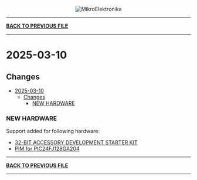 <p align="center">
  <img src="http://www.mikroe.com/img/designs/beta/logo_small.png?raw=true" alt="MikroElektronika"/>
</p>

---

**[BACK TO PREVIOUS FILE](../changelog.md)**

---

# 2025-03-10

## Changes

- [2025-03-10](#2025-03-10)
  - [Changes](#changes)
    - [NEW HARDWARE](#new-hardware)

### NEW HARDWARE

Support added for following hardware:

+ [32-BIT ACCESSORY DEVELOPMENT STARTER KIT](https://www.microchip.com/en-us/development-tool/DM320412)
+ [PIM for PIC24FJ128GA204](https://www.microchip.com/en-us/development-tool/MA240037)

---

**[BACK TO PREVIOUS FILE](../changelog.md)**

---

